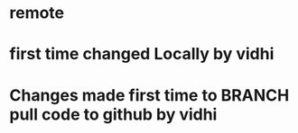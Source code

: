 # remote
# first time changed Locally by vidhi 
# Changes made first time to BRANCH pull code to github by vidhi